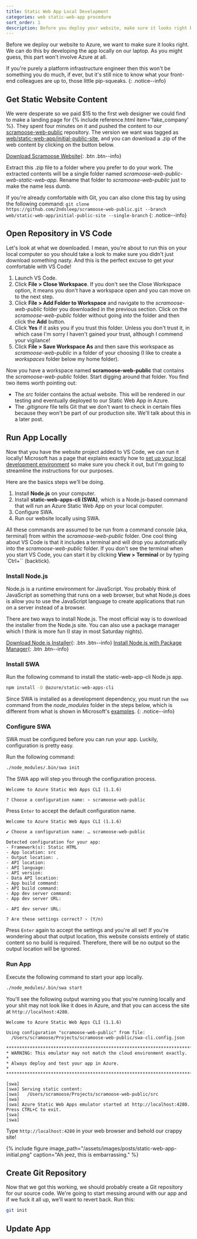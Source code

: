 ```yaml
---
title: Static Web App Local Development
categories: web static-web-app procedure
sort_order: 1
description: Before you deploy your website, make sure it looks right by editing it on your local computer.
---
```

Before we deploy our website to Azure, we want to make sure it looks right. We can do this by developing the app locally on our laptop. As you might guess, this part won't involve Azure at all.<!--more-->

If you're purely a platform infrastructure engineer then this won't be something you do much, if ever, but it's still nice to know what your front-end colleagues are up to, those little pip-squeaks.
{: .notice--info}

## Get Static Website Content

We were desperate so we paid $15 to the first web designer we could find to make a landing page for {% include reference.html item='fake_company' %}. They spent four minutes on it and pushed the content to our [scramoose-web-public](https://github.com/2ndsleep/scramoose-web-public) repository. The version we want was tagged as [web/static-web-app/initial-public-site](https://github.com/2ndsleep/scramoose-web-public/releases/tag/web%2Fstatic-web-app%2Finitial-public-site), and you can download a .zip of the web content by clicking on the button below.

[Download Scramoose Website](https://github.com/2ndsleep/scramoose-web-public/archive/refs/tags/web/static-web-app/initial-public-site.zip){: .btn .btn--info}

Extract this .zip file to a folder where you prefer to do your work. The extracted contents will be a single folder named *scramoose-web-public-web-static-web-app*. Rename that folder to *scramoose-web-public* just to make the name less dumb.

If you're already comfortable with Git, you can also clone this tag by using the following command: `git clone https://github.com/2ndsleep/scramoose-web-public.git --branch web/static-web-app/initial-public-site --single-branch`
{: .notice--info}

## Open Repository in VS Code

Let's look at what we downloaded. I mean, you're about to run this on your local computer so you should take a look to make sure you didn't just download something nasty. And this is the perfect excuse to get your comfortable with VS Code!

1. Launch VS Code.
1. Click **File > Close Workspace**. If you don't see the Close Workspace option, it means you don't have a workspace open and you can move on to the next step.
1. Click **File > Add Folder to Workspace** and navigate to the *scramoose-web-public* folder you downloaded in the previous section. Click on the *scramoose-web-public* folder without going *into* the folder and then click the **Add** button.
1. Click **Yes** if it asks you if you trust this folder. Unless you don't trust it, in which case I'm sorry I haven't gained your trust, although I commend your vigilance!
1. Click **File > Save Workspace As** and then save this workspace as *scramoose-web-public* in a folder of your choosing (I like to create a *workspaces* folder below my home folder).

Now you have a workspace named **scramoose-web-public** that contains the *scramoose-web-public* folder. Start digging around that folder. You find two items worth pointing out:

- The *src* folder contains the actual website. This will be rendered in our testing and eventually deployed to our Static Web App in Azure.
- The *.gitignore* file tells Git that we don't want to check in certain files because they won't be part of our production site. We'll talk about this in a later post.

## Run App Locally

Now that you have the website project added to VS Code, we can run it locally! Microsoft has a page that explains exactly how to [set up your local development environment](https://learn.microsoft.com/en-us/azure/static-web-apps/local-development) so make sure you check it out, but I'm going to streamline the instructions for our purposes.

Here are the basics steps we'll be doing.

1. Install **Node.js** on your computer.
1. Install **static-web-apps-cli (SWA)**, which is a Node.js-based command that will run an Azure Static Web App on your local computer.
1. Configure SWA.
1. Run our website locally using SWA.

All these commands are assumed to be run from a command console (aka, terminal) from within the *scramoose-web-public* folder. One cool thing about VS Code is that it includes a terminal and will drop you automatically into the *scramoose-web-public* folder. If you don't see the terminal when you start VS Code, you can start it by clicking **View > Terminal** or by typing `Ctrl+`` (backtick).

### Install Node.js

Node.js is a runtime environment for JavaScript. You probably think of JavaScript as something that runs on a web browser, but what Node.js does is allow you to use the JavaScript language to create applications that run on a server instead of a browser.

There are two ways to install Node.js. The most official way is to download the installer from the Node.js site. You can also use a package manager which I think is more fun (I stay in most Saturday nights).

[Download Node.js Installer](https://nodejs.org/en){: .btn .btn--info}
[Install Node.js with Package Manager](https://nodejs.org/en/download/package-manager){: .btn .btn--info}

### Install SWA

Run the following command to install the static-web-app-cli Node.js app.

``` bash
npm install -D @azure/static-web-apps-cli
```

Since SWA is installed as a development dependency, you must run the `swa` command from the *node_modules* folder in the steps below, which is different from what is shown in Microsoft's [examples](https://learn.microsoft.com/en-us/azure/static-web-apps/local-development#get-started).
{: .notice--info}

### Configure SWA

SWA must be configured before you can run your app. Luckily, configuration is pretty easy.

Run the following command:

``` bash
./node_modules/.bin/swa init
```

The SWA app will step you through the configuration process.

```
Welcome to Azure Static Web Apps CLI (1.1.6)

? Choose a configuration name: › scramoose-web-public
```

Press `Enter` to accept the default configuration name.

```
Welcome to Azure Static Web Apps CLI (1.1.6)

✔ Choose a configuration name: … scramoose-web-public

Detected configuration for your app:
- Framework(s): Static HTML
- App location: src
- Output location: .
- API location: 
- API language: 
- API version: 
- Data API location: 
- App build command: 
- API build command: 
- App dev server command: 
- App dev server URL: 

- API dev server URL: 

? Are these settings correct? › (Y/n)
```

Press `Enter` again to accept the settings and you're all set! If you're wondering about that output location, this website consists entirely of static content so no build is required. Therefore, there will be no output so the output location will be ignored.

### Run App

Execute the following command to start your app locally.

``` bash
./node_modules/.bin/swa start
```

You'll see the following output warning you that you're running locally and your shit may not look like it does in Azure, and that you can access the site at `http://localhost:4280`.

```
Welcome to Azure Static Web Apps CLI (1.1.6)

Using configuration "scramoose-web-public" from file:
  /Users/scramoose/Projects/scramoose-web-public/swa-cli.config.json

***********************************************************************
* WARNING: This emulator may not match the cloud environment exactly. *
* Always deploy and test your app in Azure.                           *
***********************************************************************

[swa] 
[swa] Serving static content:
[swa]   /Users/scramoose/Projects/scramoose-web-public/src
[swa] 
[swa] Azure Static Web Apps emulator started at http://localhost:4280. Press CTRL+C to exit.
[swa] 
[swa] 
```

Type `http://localhost:4280` in your web browser and behold our crappy site!

{% include figure image_path="/assets/images/posts/static-web-app-initial.png" caption="Ah jeez, this is embarrassing." %}

## Create Git Repository

Now that we got this working, we should probably create a Git repository for our source code. We're going to start messing around with our app and if we fuck it all up, we'll want to revert back. Run this:

``` bash
git init
```



## Update App